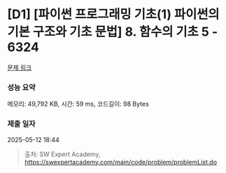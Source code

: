 # [D1] [파이썬 프로그래밍 기초(1) 파이썬의 기본 구조와 기초 문법] 8. 함수의 기초 5 - 6324 

[문제 링크](https://swexpertacademy.com/main/code/problem/problemDetail.do?contestProbId=AWcWI1J65cUDFAU4) 

### 성능 요약

메모리: 49,792 KB, 시간: 59 ms, 코드길이: 98 Bytes

### 제출 일자

2025-05-12 18:44



> 출처: SW Expert Academy, https://swexpertacademy.com/main/code/problem/problemList.do
